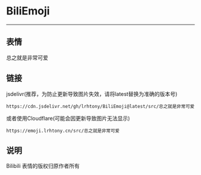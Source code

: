 # BiliEmoji
---
## 表情
总之就是非常可爱
## 链接
jsdelivr(推荐，为防止更新导致图片失效，请将latest替换为准确的版本号)
```
https://cdn.jsdelivr.net/gh/lrhtony/BiliEmoji@latest/src/总之就是非常可爱
```
或者使用Cloudflare(可能会因更新导致图片无法显示)
```
https://emoji.lrhtony.cn/src/总之就是非常可爱
```
## 说明
Bilibili 表情的版权归原作者所有
